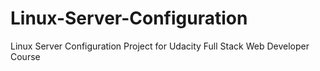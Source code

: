# Linux-Server-Configuration
Linux Server Configuration Project for Udacity Full Stack Web Developer Course
